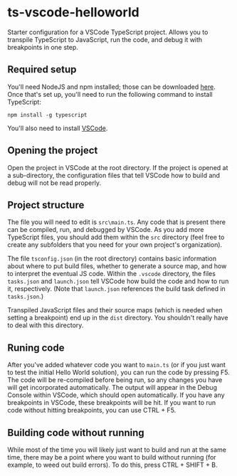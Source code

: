 # ts-vscode-helloworld

Starter configuration for a VSCode TypeScript project. Allows you to transpile TypeScript to JavaScript, run the code, and debug it with breakpoints in one step.

## Required setup

You'll need NodeJS and npm installed; those can be downloaded [here](https://nodejs.org/en/download/). Once that's set up, you'll need to run the following command to install TypeScript:

    npm install -g typescript

You'll also need to install [VSCode](https://code.visualstudio.com/download).

## Opening the project

Open the project in VSCode at the root directory. If the project is opened at a sub-directory, the configuration files that tell VSCode how to build and debug will not be read properly.

## Project structure

The file you will need to edit is `src\main.ts`. Any code that is present there can be compiled, run, and debugged by VSCode. As you add more TypeScript files, you should add them within the `src` directory (feel free to create any subfolders that you need for your own project's organization).

The file `tsconfig.json` (in the root directory) contains basic information about where to put build files, whether to generate a source map, and how to interpret the eventual JS code. Within the `.vscode` directory, the files `tasks.json` and `launch.json` tell VSCode how build the code and how to run it, respectively. (Note that `launch.json` references the build task defined in `tasks.json`.)

Transpiled JavaScript files and their source maps (which is needed when setting a breakpoint) end up in the `dist` directory. You shouldn't really have to deal with this directory.

## Runing code

After you've added whatever code you want to `main.ts` (or if you just want to test the initial Hello World solution), you can run the code by pressing F5. The code will be re-compiled before being run, so any changes you have will get incorporated automatically. The output will appear in the Debug Console within VSCode, which should open automatically. If you have any breakpoints in VSCode, these breakpoints will be hit. If you want to run code without hitting breakpoints, you can use CTRL + F5.

## Building code without running

While most of the time you will likely just want to build and run at the same time, there may be a point where you want to build without running (for example, to weed out build errors). To do this, press CTRL + SHIFT + B.
